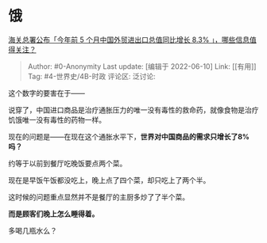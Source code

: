 # 饿
[海关总署公布「今年前 5 个月中国外贸进出口总值同比增长 8.3% 」，哪些信息值得关注？](https://www.zhihu.com/question/536825176/answer/2522352623)

> Author: #0-Anonymity
> Last update: [编辑于 2022-06-10]
> Link: [[有用]]
> Tag: #4-世界史/4B-时政
> 评论区:
> 泛讨论:

这个数字的要害在于——

说穿了，中国进口商品是治疗通胀压力的唯一没有毒性的救命药，就像食物是治疗饥饿唯一没有毒性的药物一样。

现在的问题是——在现在这个通胀水平下，**世界对中国商品的需求只增长了8%吗？**

约等于以前到餐厅吃晚饭要点两个菜。

现在是早饭午饭都没吃上，晚上点了四个菜，却只吃上了两个半。

这时候的问题重点显然并不是餐厅的主厨多炒了了半个菜。

**而是顾客们晚上怎么睡得着。**

多喝几瓶水么？
